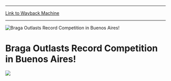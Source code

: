 
---
[Link to Wayback Machine](https://web.archive.org/web/20160228033439/http://magic.wizards.com/en/events/coverage/braga-outlasts-record-competition-buenos-aires)

[_metadata_:generator]:- "Drupal 7 (http://drupal.org)"
[_metadata_:node]:- "533931"
[_metadata_:source]:- "div-block-system-main"
[_metadata_:title]:- "Braga Outlasts Record Competition in Buenos Aires!"
[_metadata_:wayback_capture_timestamp]:- "2016-02-28 03:34:39"
[_metadata_:wayback_raw_url]:- "https://web.archive.org/web/20160228033439id_/http://magic.wizards.com/en/events/coverage/braga-outlasts-record-competition-buenos-aires"
[_metadata_:wayback_url]:- "http://magic.wizards.com/en/events/coverage/braga-outlasts-record-competition-buenos-aires"
---







![Braga Outlasts Record Competition in Buenos Aires!](https://media.magic.wizards.com/images/banner/large_1_4.jpg)





Braga Outlasts Record Competition in Buenos Aires!
==================================================











![](https://media.magic.wizards.com/image_legacy_migration/sideboard/images/gpba08/Final%20Blurb%20Photo.jpg)  
 

